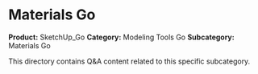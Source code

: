 # Materials Go

**Product:** SketchUp_Go
**Category:** Modeling Tools Go
**Subcategory:** Materials Go

This directory contains Q&A content related to this specific subcategory.
